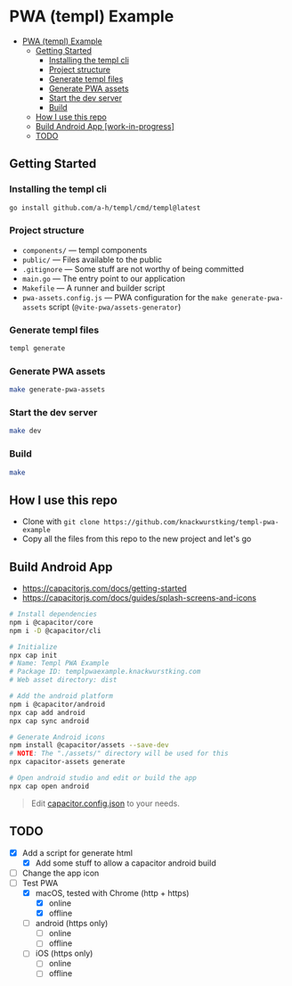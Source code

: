 # PWA (templ) Example

<!--toc:start-->

- [PWA (templ) Example](#pwa-templ-example)
  - [Getting Started](#getting-started)
    - [Installing the templ cli](#installing-the-templ-cli)
    - [Project structure](#project-structure)
    - [Generate templ files](#generate-templ-files)
    - [Generate PWA assets](#generate-pwa-assets)
    - [Start the dev server](#start-the-dev-server)
    - [Build](#build)
  - [How I use this repo](#how-i-use-this-repo)
  - [Build Android App [work-in-progress]](#build-android-app-work-in-progress)
  - [TODO](#todo)

<!--toc:end-->

## Getting Started

### Installing the templ cli

```bash
go install github.com/a-h/templ/cmd/templ@latest
```

### Project structure

- `components/` — templ components
- `public/` — Files available to the public
- `.gitignore` — Some stuff are not worthy of being committed
- `main.go` — The entry point to our application
- `Makefile` — A runner and builder script
- `pwa-assets.config.js` — PWA configuration for the `make generate-pwa-assets`
  script (`@vite-pwa/assets-generator`)

### Generate templ files

```bash
templ generate
```

### Generate PWA assets

```bash
make generate-pwa-assets
```

### Start the dev server

```bash
make dev
```

### Build

```bash
make
```

## How I use this repo

- Clone with `git clone https://github.com/knackwurstking/templ-pwa-example`
- Copy all the files from this repo to the new project and let's go

## Build Android App

- <https://capacitorjs.com/docs/getting-started>
- <https://capacitorjs.com/docs/guides/splash-screens-and-icons>

```bash
# Install dependencies
npm i @capacitor/core
npm i -D @capacitor/cli

# Initialize
npx cap init
# Name: Templ PWA Example
# Package ID: templpwaexample.knackwurstking.com
# Web asset directory: dist

# Add the android platform
npm i @capacitor/android
npx cap add android
npx cap sync android

# Generate Android icons
npm install @capacitor/assets --save-dev
# NOTE: The "./assets/" directory will be used for this
npx capacitor-assets generate

# Open android studio and edit or build the app
npx cap open android
```

> Edit [capacitor.config.json](capacitor.config.json) to your needs.

## TODO

- [x] Add a script for generate html
  - [x] Add some stuff to allow a capacitor android build
- [ ] Change the app icon
- [ ] Test PWA
  - [x] macOS, tested with Chrome (http + https)
    - [x] online
    - [x] offline
  - [ ] android (https only)
    - [ ] online
    - [ ] offline
  - [ ] iOS (https only)
    - [ ] online
    - [ ] offline
